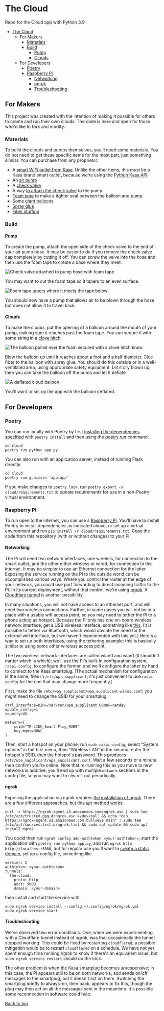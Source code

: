 # The Cloud
Repo for the Cloud app with Python 3.9

- [The Cloud](#the-cloud)
  - [For Makers](#for-makers)
    - [Materials](#materials)
    - [Build](#build)
      - [Pump](#pump)
      - [Clouds](#clouds)
  - [For Developers](#for-developers)
    - [Poetry](#poetry)
    - [Raspberry Pi](#raspberry-pi)
      - [Networking](#networking)
      - [ngrok](#ngrok)
      - [Troubleshooting](#troubleshooting)

## For Makers

This project was created with the intention of making it possible for others to create and run their own clouds. The code is here and open for those who'd like to fork and modify.

### Materials

To build the clouds and pumps themselves, you'll need some materials. You do not need to get these specific items for the most part, just something similar. You can purchase from any proprietor:

* A [smart WiFi outlet from Kasa](https://www.amazon.com/gp/product/B091FXH2FR/ref=ppx_yo_dt_b_asin_title_o05_s00?ie=UTF8&th=1). Unlike the other items, this must be a Kasa brand smart outlet, because we're using the [Python Kasa API](https://github.com/python-kasa/python-kasa).
* An [air pump](https://www.coleman.com/sleeping-bags-beds/airbeds-pumps/quickpump-120v-pump-with-extension-hose/SAP_2000021141.html)
* A [check valve](https://www.amazon.com/gp/product/B092THK2F9/ref=ppx_od_dt_b_asin_title_s00?ie=UTF8&th=1)
* A way [to attach the check valve](https://www.amazon.com/gp/product/B09BHWMSTD/ref=ppx_od_dt_b_asin_title_s00?ie=UTF8&th=1) to the pump.
* [Foam tape](https://www.lowes.com/pd/Frost-King-10-ft-x-3-4-in-Black-Rubber-Foam-Window-Weatherstrip/3047980) to make a tighter seal between the balloon and pump.
* Some [giant balloons](https://www.amazon.com/gp/product/B08233XMST/ref=ppx_yo_dt_b_asin_title_o02_s00?ie=UTF8&th=1)
* [Spray glue](https://www.michaels.com/product/scotch-super-77-multipurpose-spray-adhesive-10218960)
* [Fiber stuffing](https://www.michaels.com/product/supreme-fiber-fill-by-loops-threads-10436592)

### Build

#### Pump
To create the pump, attach the open side of the check valve to the end of your air pump hose. It may be easier to do if you remove the check valve cap completely by cutting it off. You can screw the valve into the hose and then use the foam tape to create a base where they meet.

![Check valve attached to pump hose with foam tape](cloud/static/images/check-valve.JPG)

You may want to cut the foam tape so it tapers to an even surface.

![Foam tape tapers where it meets the tape below](cloud/static/images/tapered-foam.JPG)

You should now have a pump that allows air to be blown through the hose but does not allow it to travel back.

#### Clouds

To make the clouds, put the opening of a balloon around the mouth of your pump, making sure it reaches past the foam tape. You can secure it with some string in a [clove hitch](https://www.netknots.com/rope_knots/clove-hitch).

![The balloon pulled over the foam secured with a clove hitch know](cloud/static/images/balloon-attached.jpg)

Blow the balloon up until it reaches about a foot and a half diameter. Glue fiber to the balloon with spray glue. You should do this outside or in a well-ventilated area, using appropriate safety equipment. Let it dry blown up, then you can take the balloon off the pump and let it deflate.

![A deflated cloud balloon](cloud/static/images/deflated-cloud.JPG)

You'll want to set up the app with the balloon deflated.

## For Developers

### Poetry
You can run locally with Poetry by first [installing the dependencies specified](https://python-poetry.org/docs/basic-usage/#installing-dependencies) with `poetry install` and then using the [poetry run](https://python-poetry.org/docs/basic-usage/#using-poetry-run) command:

```
cd cloud
poetry run python app.py
```

You can also run with an application server, instead of running Flask directly:

```
cd cloud
poetry run gunicorn 'app:app'
```

If you make changes to `poetry.lock`, run `poetry export -o cloud/requirements.txt` to update requirements for use in a non-Poetry virtual environment.

### Raspberry Pi

To run open to the internet, you can use a [Raspberry Pi](https://www.raspberrypi.org). You'll have to install Poetry to install dependencies as indicated above, or set up a virtual environment and run `pip install -r cloud/requirements.txt`. Copy the code from this repository (with or without changes) to your Pi.

#### Networking

The Pi will need two network interfaces, one wireless, for connection to the smart outlet, and the other either wireless or wired, for connection to the internet. It may be simpler to use an Ethernet connection for the latter. Exposing the service running on the Pi to the outside world can be accomplished various ways. Where you control the router at the edge of your network, you could use port forwarding to direct incoming traffic to the Pi. In its current deployment, without that control, we're using [ngrok](https://ngrok.com/). A [Cloudflare tunnel](#cloudflare-tunnel) is another possibility.

In many situations, you will not have access to an ethernet port, and will need two wireless connections. Further, in some cases you will not be in a place with a usable wifi access point, so you may need to tether the Pi to a phone acting as hotspot. Because the Pi only has one on-board wireless network interface, get a USB wireless interface, something like [this](https://www.adafruit.com/product/1012). (It is possible to tether via Bluetooth, which would obviate the need for the external wifi interface, but we haven't experimented with this yet.) Here's a way to set up both interfaces, using the tethering example; this is basically similar to using some other wireless access point.

The two wireless network interfaces are called wlan0 and wlan1 (it shouldn't matter which is which); we'll use the Pi's built-in configuration system, `raspi-config`, to configure the former, and we'll configure the latter by hand to connect to the Kasa smartplug. (The actual mechanism for configuration is the same, files in `/etc/wpa_supplicant`; it's just convenient to use `raspi-config` for the one that may change more frequently.)

First, make the file `/etc/wpa_supplicant/wpa_supplicant-wlan1.conf`; you might need to change the SSID for your smartplug:

```
ctrl_interface=DIR=/var/run/wpa_supplicant GROUP=netdev
update_config=1
country=US

network={
    ssid="TP-LINK_Smart Plug_92E9"
    key_mgmt=NONE
}
```

Then, start a hotspot on your phone; run `sudo raspi-config`, select "System options" in the first menu, then "Wireless LAN" in the second; enter the hotspot's SSID, then the hotspot's password. This produces `/etc/wpa_supplicant/wpa_supplicant.conf`. Wait a few seconds or a minute, then confirm you're online. Note that re-running this as you move to new networks is additive; you'll end up with multiple `network` sections in the config file, so you may want to clean it out periodically.

#### ngrok

Exposing the application via ngrok requires [the installation of ngrok](https://dashboard.ngrok.com/get-started/setup/raspberrypi). There are a few different approaches, but this `apt` method works:

```
curl -s https://ngrok-agent.s3.amazonaws.com/ngrok.asc | sudo tee /etc/apt/trusted.gpg.d/ngrok.asc >/dev/null && echo "deb https://ngrok-agent.s3.amazonaws.com bullseye main" | sudo tee /etc/apt/sources.list.d/ngrok.list && sudo apt update && sudo apt install ngrok
```

You could then run `ngrok config add-authtoken <your-authtoken>`, start the application with `poetry run python app.py`, and run `ngrok http http://localhost:5000`, but for regular use you'll want to [create a static domain](https://dashboard.ngrok.com/cloud-edge/domains), set up a config file, something like

```
version: 2
authtoken: <your-authtoken>
tunnels:
  the-cloud:
    proto: http
    addr: 5000
    domain: <your-domain>
```

then install and start the service with

```
sudo ngrok service install --config ~/.config/ngrok/ngrok.yml
sudo ngrok service start
```

#### Troubleshooting

We've observed two error conditions. One, when we were experimenting with a Cloudflare tunnel instead of ngrok, was that occasionally the tunnel stopped working. This could be fixed by restarting `cloudflared`; a possible mitigation would be to restart `cloudflared` on a schedule. We have not yet spent enough time running ngrok to know if there's an equivalent issue, but `sudo ngrok service restart` should do the trick.

The other problem is when the Kasa smartplug becomes unresponsive; in this case, the Pi appears still to be on both networks, and sends on/off messages to the smartplug, but it doesn't act on them. Switching the smartplug briefly to always-on, then back, appears to fix this, though the plug may then act on all the messages sent in the meantime. It's possible some reconnection in software could help.

[Back to top](#the-cloud)
